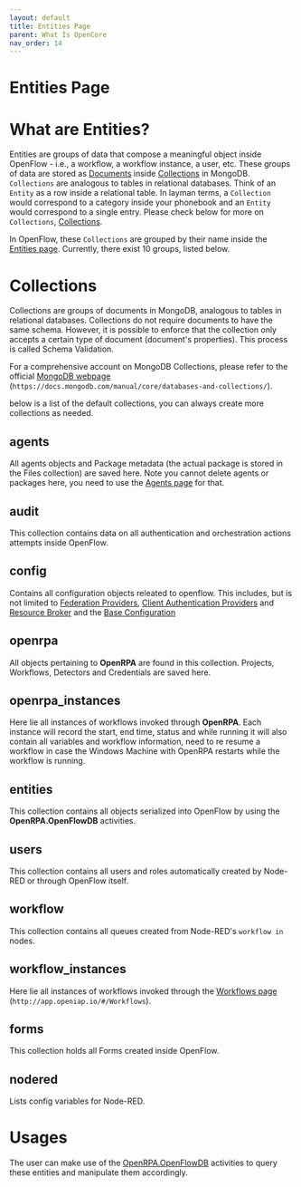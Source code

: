 ```yaml
---
layout: default
title: Entities Page
parent: What Is OpenCore
nav_order: 14
---
```

# Entities Page

What are Entities?
==================
Entities are groups of data that compose a meaningful object inside OpenFlow - i.e., a workflow, a workflow instance, a user, etc. These groups of data are stored as [Documents](https://docs.mongodb.com/manual/core/document/) inside [Collections](https://docs.mongodb.com/manual/core/databases-and-collections/#collections) in MongoDB. `Collections` are analogous to tables in relational databases. Think of an `Entity` as a row inside a relational table. In layman terms, a `Collection` would correspond to a category inside your phonebook and an `Entity` would correspond to a single entry. Please check below for more on `Collections`, [Collections](#collections).

In OpenFlow, these `Collections` are grouped by their name inside the [Entities page](https://app.openiap.io/#/Entities/entities). Currently, there exist 10 groups, listed below.

Collections
===========
Collections are groups of documents in MongoDB, analogous to tables in relational databases. Collections do not require documents to have the same schema. However, it is possible to enforce that the collection only accepts a certain type of document (document's properties). This process is called Schema Validation.

For a comprehensive account on MongoDB Collections, please refer to the official [MongoDB webpage](https://docs.mongodb.com/manual/core/databases-and-collections/) (`https://docs.mongodb.com/manual/core/databases-and-collections/`).

below is a list of the default collections, you can always create more collections as needed.

agents
------
All agents objects and Package metadata (the actual package is stored in the Files collection) are saved here.
Note you cannot delete agents or packages here, you need to use the [Agents page](AgentsPage) for that.

audit
-----
This collection contains data on all authentication and orchestration actions attempts inside OpenFlow.

config
------
Contains all configuration objects releated to openflow.
This includes, but is not limited to [Federation Providers](FederationProviders), [Client Authentication Providers](ClientAuthPage) and 
[Resource Broker](ResourcePage) and the [Base Configuration](ConfigurationValues)

openrpa
-------
All objects pertaining to **OpenRPA** are found in this collection. Projects, Workflows, Detectors and Credentials are saved here.

openrpa_instances
-----------------
Here lie all instances of workflows invoked through **OpenRPA**. Each instance will record the start, end time, status and while running it will also contain all variables and workflow information, need to re resume a workflow in case the Windows Machine with OpenRPA restarts while the workflow is running.

entities
--------
This collection contains all objects serialized into OpenFlow by using the **OpenRPA.OpenFlowDB** activities.



users
-----
This collection contains all users and roles automatically created by Node-RED or through OpenFlow itself.

workflow
--------
This collection contains all queues created from Node-RED's `workflow in` nodes.

workflow_instances
------------------
Here lie all instances of workflows invoked through the [Workflows page](http://app.openiap.io/#/Workflows) (`http://app.openiap.io/#/Workflows`).

forms
-----
This collection holds all Forms created inside OpenFlow.

nodered
-------
Lists config variables for Node-RED.


Usages
======
The user can make use of the [OpenRPA.OpenFlowDB](#openrpa-openflowdb) activities to query these entities and manipulate them accordingly.


